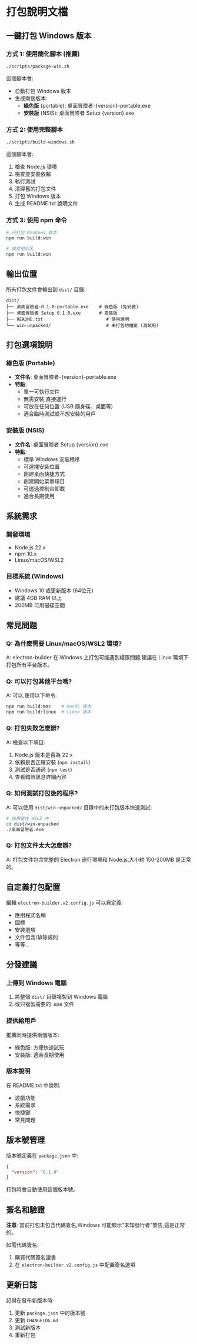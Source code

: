 # 打包說明文檔

## 一鍵打包 Windows 版本

### 方式 1: 使用簡化腳本 (推薦)

```bash
./scripts/package-win.sh
```

這個腳本會:
- 自動打包 Windows 版本
- 生成兩個版本:
  - **綠色版** (portable): 桌面冒險者-{version}-portable.exe
  - **安裝版** (NSIS): 桌面冒險者 Setup {version}.exe

### 方式 2: 使用完整腳本

```bash
./scripts/build-windows.sh
```

這個腳本會:
1. 檢查 Node.js 環境
2. 檢查並安裝依賴
3. 執行測試
4. 清理舊的打包文件
5. 打包 Windows 版本
6. 生成 README.txt 說明文件

### 方式 3: 使用 npm 命令

```bash
# 只打包 Windows 版本
npm run build:win

# 或使用別名
npm run build:win
```

## 輸出位置

所有打包文件會輸出到 `dist/` 目錄:

```
dist/
├── 桌面冒險者-0.1.0-portable.exe    # 綠色版 (免安裝)
├── 桌面冒險者 Setup 0.1.0.exe       # 安裝版
├── README.txt                        # 使用說明
└── win-unpacked/                     # 未打包的檔案 (測試用)
```

## 打包選項說明

### 綠色版 (Portable)
- **文件名**: 桌面冒險者-{version}-portable.exe
- **特點**:
  - 單一可執行文件
  - 無需安裝,直接運行
  - 可放在任何位置 (USB 隨身碟、桌面等)
  - 適合臨時測試或不想安裝的用戶

### 安裝版 (NSIS)
- **文件名**: 桌面冒險者 Setup {version}.exe
- **特點**:
  - 標準 Windows 安裝程序
  - 可選擇安裝位置
  - 創建桌面快捷方式
  - 創建開始菜單項目
  - 可透過控制台卸載
  - 適合長期使用

## 系統需求

### 開發環境
- Node.js 22.x
- npm 10.x
- Linux/macOS/WSL2

### 目標系統 (Windows)
- Windows 10 或更新版本 (64位元)
- 建議 4GB RAM 以上
- 200MB 可用磁碟空間

## 常見問題

### Q: 為什麼需要 Linux/macOS/WSL2 環境?
A: electron-builder 在 Windows 上打包可能遇到權限問題,建議在 Linux 環境下打包所有平台版本。

### Q: 可以打包其他平台嗎?
A: 可以,使用以下命令:
```bash
npm run build:mac    # macOS 版本
npm run build:linux  # Linux 版本
```

### Q: 打包失敗怎麼辦?
A: 檢查以下項目:
1. Node.js 版本是否為 22.x
2. 依賴是否正確安裝 (`npm install`)
3. 測試是否通過 (`npm test`)
4. 查看錯誤訊息詳細內容

### Q: 如何測試打包後的程序?
A: 可以使用 `dist/win-unpacked/` 目錄中的未打包版本快速測試:
```bash
# 如果是在 WSL2 中
cd dist/win-unpacked
./桌面冒險者.exe
```

### Q: 打包文件太大怎麼辦?
A: 打包文件包含完整的 Electron 運行環境和 Node.js,大小約 150-200MB 是正常的。

## 自定義打包配置

編輯 `electron-builder.v2.config.js` 可以自定義:
- 應用程式名稱
- 圖標
- 安裝選項
- 文件包含/排除規則
- 等等...

## 分發建議

### 上傳到 Windows 電腦
1. 將整個 `dist/` 目錄複製到 Windows 電腦
2. 或只複製需要的 .exe 文件

### 提供給用戶
推薦同時提供兩個版本:
- 綠色版: 方便快速試玩
- 安裝版: 適合長期使用

### 版本說明
在 README.txt 中說明:
- 遊戲功能
- 系統需求
- 快捷鍵
- 常見問題

## 版本號管理

版本號定義在 `package.json` 中:
```json
{
  "version": "0.1.0"
}
```

打包時會自動使用這個版本號。

## 簽名和驗證

**注意**: 當前打包未包含代碼簽名,Windows 可能顯示"未知發行者"警告,這是正常的。

如需代碼簽名:
1. 購買代碼簽名證書
2. 在 `electron-builder.v2.config.js` 中配置簽名選項

## 更新日誌

記得在發布新版本時:
1. 更新 `package.json` 中的版本號
2. 更新 `CHANGELOG.md`
3. 測試新版本
4. 重新打包
